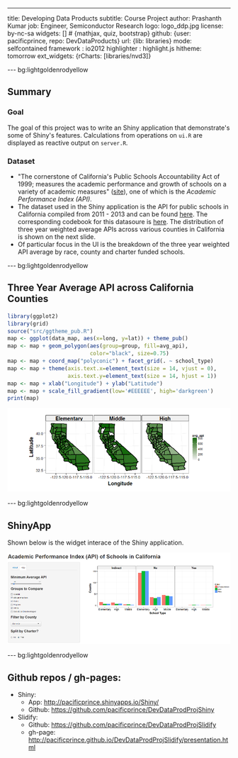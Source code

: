 --- 
title: Developing Data Products
subtitle: Course Project
author: Prashanth Kumar
job: Engineer, Semiconductor Research
logo: logo_ddp.jpg
license: by-nc-sa
widgets: [] # {mathjax, quiz, bootstrap}
github: {user: pacificprince, repo: DevDataProducts}
url: {lib: libraries}
mode: selfcontained
framework : io2012
highlighter : highlight.js 
hitheme: tomorrow
ext_widgets: {rCharts: [libraries/nvd3]}

--- bg:lightgoldenrodyellow

## Summary
### Goal
The goal of this project was to write an Shiny application that demonstrate's 
some of Shiny's features. Calculations from operations on `ui.R` are displayed
as reactive output on `server.R`.
### Dataset
- "The cornerstone of California's Public Schools Accountability Act of 1999; measures the academic performance and growth of schools on a variety of academic measures" ([site](http://www.cde.ca.gov/ta/ac/)), one of 
which is the *Academic Performance Index (API)*. 
- The dataset used in the Shiny application is the API for public schools in California compiled from 
2011 - 2013 and can be found [here](http://www.cde.ca.gov/ta/ac/ap/apidatafiles.asp). 
The corresponding codebook for this datasoure is [here](http://www.cde.ca.gov/ta/ac/ap/reclayoutApiAvg.asp). 
The distribution of three year weighted average APIs across various counties in 
California is shown on the next slide.
- Of particular focus in the UI is the breakdown of the three year
weighted API average by race, county and charter funded schools.

--- bg:lightgoldenrodyellow
## Three Year Average API across California Counties 




```r
library(ggplot2)
library(grid)
source("src/ggtheme_pub.R")
map <- ggplot(data_map, aes(x=long, y=lat)) + theme_pub()
map <- map + geom_polygon(aes(group=group, fill=avg_api), 
                          color="black", size=0.75)
map <- map + coord_map("polyconic") + facet_grid(. ~ school_type)
map <- map + theme(axis.text.x=element_text(size = 14, vjust = 0), 
                   axis.text.y=element_text(size = 14, hjust = 1))
map <- map + xlab("Longitude") + ylab("Latitude")
map <- map + scale_fill_gradient(low='#EEEEEE', high='darkgreen')
print(map)
```

![plot of chunk map_data](assets/fig/map_data.png) 


--- bg:lightgoldenrodyellow

## ShinyApp
Shown below is the widget interace of the Shiny application.
<br>

![ShinyApp Widget Interface](assets/img/shinyapp_interface.png)

--- bg:lightgoldenrodyellow

## Github repos / gh-pages:
- Shiny: 
  - App: http://pacificprince.shinyapps.io/Shiny/
  - Github: https://github.com/pacificprince/DevDataProdProjShiny
- Slidify: 
  - Github: https://github.com/pacificprince/DevDataProdProjSlidify
  - gh-page: http://pacificprince.github.io/DevDataProdProjSlidify/presentation.html






